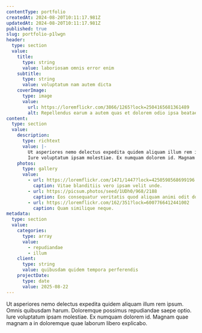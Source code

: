 ```yaml
---
contentType: portfolio
createdAt: 2024-08-20T10:11:17.981Z
updatedAt: 2024-08-20T10:11:17.981Z
published: true
slug: portfolio-p1lwgn
header:
  type: section
  value:
    title:
      type: string
      value: laboriosam omnis error enim
    subtitle:
      type: string
      value: voluptatum nam autem dicta
    coverImage:
      type: image
      value:
        url: https://loremflickr.com/3866/1265?lock=2504165681361489
        alt: Repellendus earum a autem quas et dolorem odio ipsa beatae.
content:
  type: section
  value:
    description:
      type: richtext
      value: |-
        Ut asperiores nemo delectus expedita quidem aliquam illum rem ipsum. Omnis quibusdam harum. Doloremque possimus repudiandae saepe optio.
        Iure voluptatum ipsam molestiae. Ex numquam dolorem id. Magnam quae magnam a in doloremque quae laborum libero explicabo.
    photos:
      type: gallery
      value:
        - url: https://loremflickr.com/1471/1447?lock=4250598568699196
          caption: Vitae blanditiis vero ipsam velit unde.
        - url: https://picsum.photos/seed/1UDh0/968/2188
          caption: Eos consequatur veritatis quod aliquam animi odit dolorem pariatur eligendi.
        - url: https://loremflickr.com/162/351?lock=6007766412441002
          caption: Quam similique neque.
metadata:
  type: section
  value:
    categories:
      type: array
      value:
        - repudiandae
        - illum
    client:
      type: string
      value: quibusdam quidem tempora perferendis
    projectDate:
      type: date
      value: 2025-08-22
---
```


Ut asperiores nemo delectus expedita quidem aliquam illum rem ipsum. Omnis quibusdam harum. Doloremque possimus repudiandae saepe optio.
Iure voluptatum ipsam molestiae. Ex numquam dolorem id. Magnam quae magnam a in doloremque quae laborum libero explicabo.